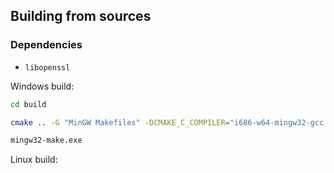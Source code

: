 ## Building from sources

### Dependencies
* ```libopenssl```

Windows build:
```bash
cd build

cmake .. -G "MinGW Makefiles" -DCMAKE_C_COMPILER="i686-w64-mingw32-gcc.exe" -DCMAKE_CXX_COMPILER="i686-w64-mingw32-g++.exe" -DCMAKE_MAKE_PROGRAM="mingw32-make.exe"

mingw32-make.exe
```

Linux build:
```
```
